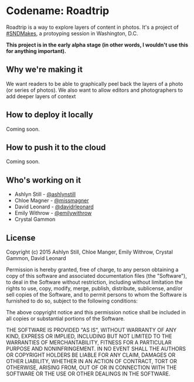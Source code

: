 Codename: Roadtrip
===============

Roadtrip is a way to explore layers of content in photos. It's a project of [#SNDMakes](http://www.snd.org/2015/02/sndmakes-at-snddc-how-might-we-better-tell-picture-stories/), a protoyping session in Washington, D.C.

**This project is in the early alpha stage (in other words, I wouldn't use this for anything important).**

## Why we're making it

We want readers to be able to graphically peel back the layers of a photo (or series of photos). We also want to allow editors and photographers to add deeper layers of context 

## How to deploy it locally

Coming soon.

## How to push it to the cloud

Coming soon.

## Who's working on it

* Ashlyn Still - [@ashlynstill](http://github.com/ashlynstill)
* Chloe Magner - [@missmagner](http://github.com/missmagner)
* David Leonard - [@davidrleonard](http://github.com/davidrleonard)
* Emily Withrow - [@emilywithrow](http://github.com/emilywithrow)
* Crystal Gammon

## License

Copyright (c) 2015 Ashlyn Still, Chloe Manger, Emily Withrow, Crystal Gammon, David Leonard

Permission is hereby granted, free of charge, to any person obtaining a copy
of this software and associated documentation files (the "Software"), to deal
in the Software without restriction, including without limitation the rights
to use, copy, modify, merge, publish, distribute, sublicense, and/or sell
copies of the Software, and to permit persons to whom the Software is
furnished to do so, subject to the following conditions:

The above copyright notice and this permission notice shall be included in
all copies or substantial portions of the Software.

THE SOFTWARE IS PROVIDED "AS IS", WITHOUT WARRANTY OF ANY KIND, EXPRESS OR
IMPLIED, INCLUDING BUT NOT LIMITED TO THE WARRANTIES OF MERCHANTABILITY,
FITNESS FOR A PARTICULAR PURPOSE AND NONINFRINGEMENT. IN NO EVENT SHALL THE
AUTHORS OR COPYRIGHT HOLDERS BE LIABLE FOR ANY CLAIM, DAMAGES OR OTHER
LIABILITY, WHETHER IN AN ACTION OF CONTRACT, TORT OR OTHERWISE, ARISING FROM,
OUT OF OR IN CONNECTION WITH THE SOFTWARE OR THE USE OR OTHER DEALINGS IN
THE SOFTWARE.
